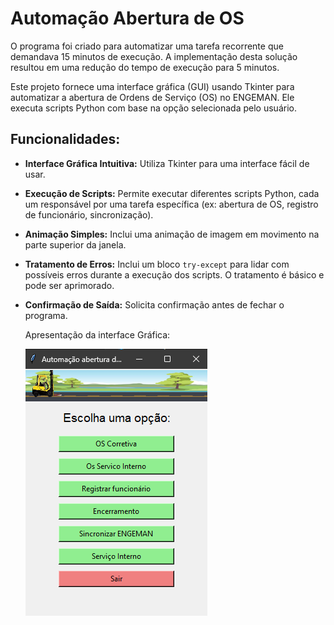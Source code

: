 # Automação Abertura de OS 

O programa foi criado para automatizar uma tarefa recorrente que demandava 15 minutos de execução. A implementação desta solução resultou em uma redução do tempo de execução para 5 minutos.

Este projeto fornece uma interface gráfica (GUI) usando Tkinter para automatizar a abertura de Ordens de Serviço (OS) no ENGEMAN.  Ele executa scripts Python com base na opção selecionada pelo usuário.

## Funcionalidades:

* **Interface Gráfica Intuitiva:**  Utiliza Tkinter para uma interface fácil de usar.
* **Execução de Scripts:** Permite executar diferentes scripts Python, cada um responsável por uma tarefa específica (ex: abertura de OS, registro de funcionário, sincronização).
* **Animação Simples:** Inclui uma animação de imagem em movimento na parte superior da janela.
* **Tratamento de Erros:** Inclui um bloco `try-except` para lidar com possíveis erros durante a execução dos scripts.  O tratamento é básico e pode ser aprimorado.
* **Confirmação de Saída:** Solicita confirmação antes de fechar o programa.


   Apresentação da interface Gráfica:

  ![alt text](apresentacao.png)